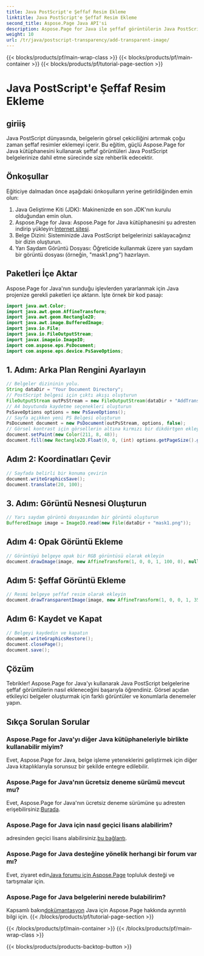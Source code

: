 ```yaml
---
title: Java PostScript'e Şeffaf Resim Ekleme
linktitle: Java PostScript'e Şeffaf Resim Ekleme
second_title: Aspose.Page Java API'si
description: Aspose.Page for Java ile şeffaf görüntülerin Java PostScript belgelerindeki kusursuz entegrasyonunu keşfedin. Belge görselleştirmelerinizi zahmetsizce yükseltin.
weight: 10
url: /tr/java/postscript-transparency/add-transparent-image/
---
```


{{< blocks/products/pf/main-wrap-class >}}
{{< blocks/products/pf/main-container >}}
{{< blocks/products/pf/tutorial-page-section >}}

# Java PostScript'e Şeffaf Resim Ekleme

## giriiş
Java PostScript dünyasında, belgelerin görsel çekiciliğini artırmak çoğu zaman şeffaf resimler eklemeyi içerir. Bu eğitim, güçlü Aspose.Page for Java kütüphanesini kullanarak şeffaf görüntüleri Java PostScript belgelerinize dahil etme sürecinde size rehberlik edecektir.
## Önkoşullar
Eğiticiye dalmadan önce aşağıdaki önkoşulların yerine getirildiğinden emin olun:
1. Java Geliştirme Kiti (JDK): Makinenizde en son JDK'nın kurulu olduğundan emin olun.
2.  Aspose.Page for Java: Aspose.Page for Java kütüphanesini şu adresten indirip yükleyin:[İnternet sitesi](https://releases.aspose.com/page/java/).
3. Belge Dizini: Sisteminizde Java PostScript belgelerinizi saklayacağınız bir dizin oluşturun.
4. Yarı Saydam Görüntü Dosyası: Öğreticide kullanmak üzere yarı saydam bir görüntü dosyası (örneğin, "mask1.png") hazırlayın.
## Paketleri İçe Aktar
Aspose.Page for Java'nın sunduğu işlevlerden yararlanmak için Java projenize gerekli paketleri içe aktarın. İşte örnek bir kod pasajı:
```java
import java.awt.Color;
import java.awt.geom.AffineTransform;
import java.awt.geom.Rectangle2D;
import java.awt.image.BufferedImage;
import java.io.File;
import java.io.FileOutputStream;
import javax.imageio.ImageIO;
import com.aspose.eps.PsDocument;
import com.aspose.eps.device.PsSaveOptions;
```
## 1. Adım: Arka Plan Rengini Ayarlayın
```java
// Belgeler dizininin yolu.
String dataDir = "Your Document Directory";
// PostScript belgesi için çıktı akışı oluşturun
FileOutputStream outPsStream = new FileOutputStream(dataDir + "AddTransparentImage_outPS.ps");
// A4 boyutunda kaydetme seçenekleri oluşturun
PsSaveOptions options = new PsSaveOptions();
// Sayfa açıkken yeni PS Belgesi oluşturun
PsDocument document = new PsDocument(outPsStream, options, false);
// Görsel kontrast için görsellerin altına kırmızı bir dikdörtgen ekleyin
document.setPaint(new Color(211, 8, 48));
document.fill(new Rectangle2D.Float(0, 0, (int) options.getPageSize().getWidth(), 300));
```
## Adım 2: Koordinatları Çevir
```java
// Sayfada belirli bir konuma çevirin
document.writeGraphicsSave();
document.translate(20, 100);
```
## 3. Adım: Görüntü Nesnesi Oluşturun
```java
// Yarı saydam görüntü dosyasından bir görüntü oluşturun
BufferedImage image = ImageIO.read(new File(dataDir + "mask1.png"));
```
## Adım 4: Opak Görüntü Ekleme
```java
// Görüntüyü belgeye opak bir RGB görüntüsü olarak ekleyin
document.drawImage(image, new AffineTransform(1, 0, 0, 1, 100, 0), null);
```
## Adım 5: Şeffaf Görüntü Ekleme
```java
// Resmi belgeye şeffaf resim olarak ekleyin
document.drawTransparentImage(image, new AffineTransform(1, 0, 0, 1, 350, 0), 255);
```
## Adım 6: Kaydet ve Kapat
```java
// Belgeyi kaydedin ve kapatın
document.writeGraphicsRestore();
document.closePage();
document.save();
```
## Çözüm
Tebrikler! Aspose.Page for Java'yı kullanarak Java PostScript belgelerine şeffaf görüntülerin nasıl ekleneceğini başarıyla öğrendiniz. Görsel açıdan etkileyici belgeler oluşturmak için farklı görüntüler ve konumlarla denemeler yapın.
## Sıkça Sorulan Sorular
### Aspose.Page for Java'yı diğer Java kütüphaneleriyle birlikte kullanabilir miyim?
Evet, Aspose.Page for Java, belge işleme yeteneklerini geliştirmek için diğer Java kitaplıklarıyla sorunsuz bir şekilde entegre edilebilir.
### Aspose.Page for Java'nın ücretsiz deneme sürümü mevcut mu?
 Evet, Aspose.Page for Java'nın ücretsiz deneme sürümüne şu adresten erişebilirsiniz:[Burada](https://releases.aspose.com/).
### Aspose.Page for Java için nasıl geçici lisans alabilirim?
 adresinden geçici lisans alabilirsiniz.[bu bağlantı](https://purchase.aspose.com/temporary-license/).
### Aspose.Page for Java desteğine yönelik herhangi bir forum var mı?
 Evet, ziyaret edin[Java forumu için Aspose.Page](https://forum.aspose.com/c/page/39) topluluk desteği ve tartışmalar için.
### Aspose.Page for Java belgelerini nerede bulabilirim?
 Kapsamlı bakın[dokümantasyon](https://reference.aspose.com/page/java/) Java için Aspose.Page hakkında ayrıntılı bilgi için.
{{< /blocks/products/pf/tutorial-page-section >}}

{{< /blocks/products/pf/main-container >}}
{{< /blocks/products/pf/main-wrap-class >}}

{{< blocks/products/products-backtop-button >}}
